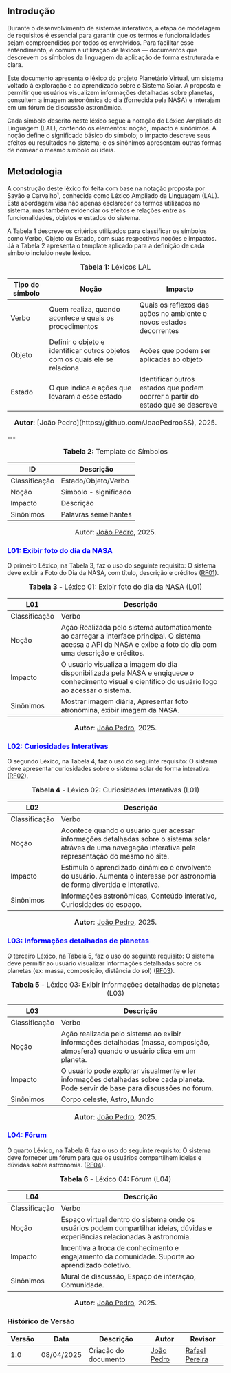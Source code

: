 ## Introdução

Durante o desenvolvimento de sistemas interativos, a etapa de modelagem de requisitos é essencial para garantir que os termos e funcionalidades sejam compreendidos por todos os envolvidos. Para facilitar esse entendimento, é comum a utilização de léxicos — documentos que descrevem os símbolos da linguagem da aplicação de forma estruturada e clara.

Este documento apresenta o léxico do projeto Planetário Virtual, um sistema voltado à exploração e ao aprendizado sobre o Sistema Solar. A proposta é permitir que usuários visualizem informações detalhadas sobre planetas, consultem a imagem astronômica do dia (fornecida pela NASA) e interajam em um fórum de discussão astronômica.

Cada símbolo descrito neste léxico segue a notação do Léxico Ampliado da Linguagem (LAL), contendo os elementos: noção, impacto e sinônimos. A noção define o significado básico do símbolo; o impacto descreve seus efeitos ou resultados no sistema; e os sinônimos apresentam outras formas de nomear o mesmo símbolo ou ideia.

## Metodologia

A construção deste léxico foi feita com base na notação proposta por Sayão e Carvalho¹, conhecida como Léxico Ampliado da Linguagem (LAL). Esta abordagem visa não apenas esclarecer os termos utilizados no sistema, mas também evidenciar os efeitos e relações entre as funcionalidades, objetos e estados do sistema.

A Tabela 1 descreve os critérios utilizados para classificar os símbolos como Verbo, Objeto ou Estado, com suas respectivas noções e impactos. Já a Tabela 2 apresenta o template aplicado para a definição de cada símbolo incluído neste léxico.

<font size="3"><p style="text-align: center"><b>Tabela 1:</b> Léxicos LAL</p></font>
<center>

| Tipo do símbolo | Noção | Impacto |
|-----------------|-------|-------|
| Verbo | Quem realiza, quando acontece e quais os procedimentos | Quais os reflexos das ações no ambiente e novos estados decorrentes |
| Objeto | Definir o objeto e identificar outros objetos com os quais ele se relaciona | Ações que podem ser aplicadas ao objeto  |
| Estado | O que indica e ações que levaram a esse estado | Identificar outros estados que podem ocorrer a partir do estado que se descreve  |

</center>
<font size="3"><p style="text-align: center"><b>Autor</b>: [João Pedro](https://github.com/JoaoPedrooSS), 2025.</p></font>
---

<font size="3"><p style="text-align: center"><b>Tabela 2:</b> Template de Símbolos</p></font>

<center>

| ID | Descrição |
|-----------------|-------|
| Classificação | Estado/Objeto/Verbo |
| Noção | Símbolo - significado |
| Impacto | Descrição  |
| Sinônimos | Palavras semelhantes |

</center>

<font size="3"><p style="text-align: center">Autor: [João Pedro](https://github.com/JoaoPedrooSS), 2025.</p></font>

### <a style="color:blue;"> L01: Exibir foto do dia da NASA </a>

O primeiro Léxico, na Tabela 3, faz o uso do seguinte requisito: O sistema deve exibir a Foto do Dia da NASA, com título, descrição e créditos (<a href="../Elicitação/introcpeccao.md/#tabela-1--requisitos-funcionais">RF01</a>).

<font size="3"><p style="text-align: center"><b>Tabela 3</b> - Léxico 01: Exibir foto do dia da NASA (L01)</p></font>

| L01 | Descrição |
|-----------------|-------|
| Classificação | Verbo |
| Noção |  Ação Realizada pelo sistema automaticamente ao carregar a interface principal. O sistema acessa a API da NASA  e exibe a foto do dia com uma descrição e créditos. |
| Impacto | O usuário visualiza a imagem do dia disponibilizada pela NASA  e enqiquece o conhecimento visual e científico do usuário logo ao acessar o sistema.|
| Sinônimos | Mostrar imagem diária, Apresentar foto atronômina, exibir imagem da NASA. |

<font size="3"><p style="text-align: center"><b>Autor</b>: [João Pedro](https://github.com/JoaoPedrooSS), 2025.</p></font>

### <a style="color:blue;"> L02: Curiosidades Interativas </a>

O segundo Léxico, na Tabela 4, faz o uso do seguinte requisito: O sistema deve apresentar curiosidades sobre o sistema solar de forma interativa. (<a href="../Elicitação/introcpeccao.md/#tabela-1--requisitos-funcionais">RF02</a>).

<font size="3"><p style="text-align: center"><b>Tabela 4</b> - Léxico 02: Curiosidades Interativas (L01)</p></font>

| L02 | Descrição |
|-----------------|-------|
| Classificação | Verbo |
| Noção |  Acontece quando o usuário quer acessar informações detalhadas sobre o sistema solar atráves de uma navegação interativa pela representação do mesmo no site. |
| Impacto | Estimula o aprendizado dinâmico e envolvente do usuário. Aumenta o interesse por astronomia de forma divertida e interativa.|
| Sinônimos | Informações astronômicas, Conteúdo interativo, Curiosidades do espaço. |

<font size="3"><p style="text-align: center"><b>Autor</b>: [João Pedro](https://github.com/JoaoPedrooSS), 2025.</p></font>

### <a style="color:blue;"> L03: Informações detalhadas de planetas </a>

O terceiro Léxico, na Tabela 5, faz o uso do seguinte requisito: O sistema deve permitir ao usuário visualizar informações detalhadas sobre os planetas (ex: massa, composição, distância do sol) (<a href="../Elicitação/introcpeccao.md/#tabela-1--requisitos-funcionais">RF03</a>).

<font size="3"><p style="text-align: center"><b>Tabela 5</b> - Léxico 03: Exibir informações detalhadas de planetas (L03)</p></font>

| L03 | Descrição |
|-----------------|-------|
| Classificação | Verbo |
| Noção |  Ação realizada pelo sistema ao exibir informações detalhadas (massa, composição, atmosfera) quando o usuário clica em um planeta. |
| Impacto | O usuário pode explorar visualmente e ler informações detalhadas sobre cada planeta. Pode servir de base para discussões no fórum. |
| Sinônimos | Corpo celeste, Astro, Mundo |

<font size="3"><p style="text-align: center"><b>Autor</b>: [João Pedro](https://github.com/JoaoPedrooSS), 2025.</p></font>

### <a style="color:blue;"> L04: Fórum </a>

O quarto Léxico, na Tabela 6, faz o uso do seguinte requisito: O sistema deve fornecer um fórum para que os usuários compartilhem ideias e dúvidas sobre astronomia. (<a href="../Elicitação/introcpeccao.md/#tabela-1--requisitos-funcionais">RF04</a>).

<font size="3"><p style="text-align: center"><b>Tabela 6</b> - Léxico 04: Fórum (L04)</p></font>

| L04 | Descrição |
|-----------------|-------|
| Classificação | Verbo |
| Noção | Espaço virtual dentro do sistema onde os usuários podem compartilhar ideias, dúvidas e experiências relacionadas à astronomia. |
| Impacto | Incentiva a troca de conhecimento e engajamento da comunidade. Suporte ao aprendizado coletivo.|
| Sinônimos | Mural de discussão, Espaço de interação, Comunidade. |

<font size="3"><p style="text-align: center"><b>Autor</b>: [João Pedro](https://github.com/JoaoPedrooSS), 2025.</p></font>

### **Histórico de Versão**

| Versão | Data       | Descrição                                      | Autor               | Revisor            |
|--------|------------|------------------------------------------------|---------------------|--------------------|
| 1.0    | 08/04/2025 | Criação do documento | [João Pedro](https://github.com/JoaoPedrooSS)          |  [Rafael Pereira](https://github.com/rafgpereira)  |

